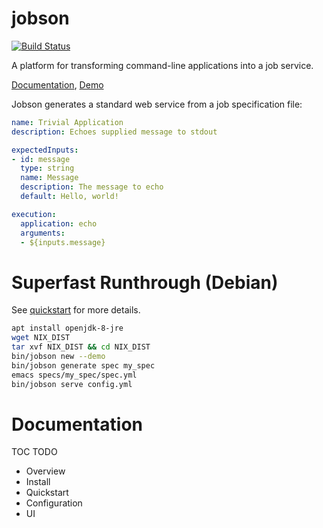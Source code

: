 # jobson

[![Build Status](https://travis-ci.org/adamkewley/jobson.svg?branch=master)](https://travis-ci.org/adamkewley/jobson)

A platform for transforming command-line applications into a job service.

[Documentation](https://adamkewley.github.io/jobson), [Demo](https://adamkewley.com/demos/jobson/show/index.html)


Jobson generates a standard web service from a job specification file:

```yaml
name: Trivial Application
description: Echoes supplied message to stdout

expectedInputs:
- id: message
  type: string
  name: Message
  description: The message to echo
  default: Hello, world!

execution:
  application: echo
  arguments:
  - ${inputs.message}
```


# Superfast Runthrough (Debian)

See [quickstart](TODO) for more details.

```bash
apt install openjdk-8-jre
wget NIX_DIST
tar xvf NIX_DIST && cd NIX_DIST
bin/jobson new --demo
bin/jobson generate spec my_spec
emacs specs/my_spec/spec.yml
bin/jobson serve config.yml
```


# Documentation

TOC TODO

- Overview
- Install
- Quickstart
- Configuration
- UI
